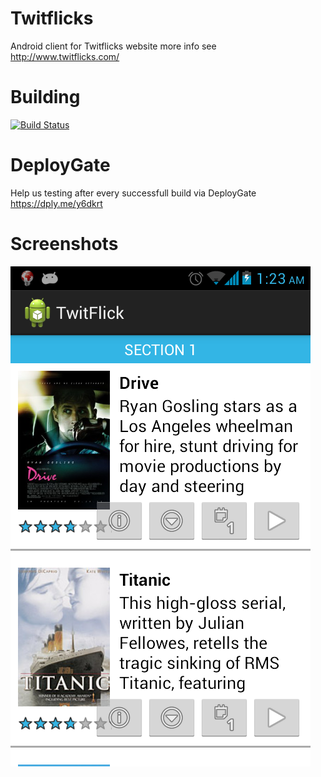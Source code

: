 Twitflicks
==========

Android client for Twitflicks website more info see http://www.twitflicks.com/

Building
===============
[![Build Status](https://travis-ci.org/QVDev/TravisCIExample.png)](https://travis-ci.org/QVDev/Twitflicks)

DeployGate
===============
Help us testing after every successfull build via DeployGate https://dply.me/y6dkrt

Screenshots
===============
![Alt text](/screens/device-2013-08-14-002344.png "Optional title")



